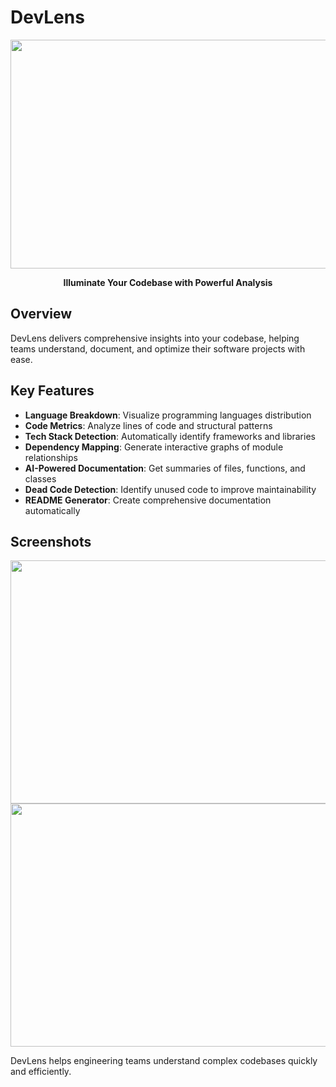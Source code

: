 # DevLens

<div align="center">
  
  <img width="1396" height="366" alt="image" src="https://github.com/user-attachments/assets/d39e940a-059e-4e3a-af9e-b14e51bfd1af" />

  **Illuminate Your Codebase with Powerful Analysis**
</div>

## Overview

DevLens delivers comprehensive insights into your codebase, helping teams understand, document, and optimize their software projects with ease.

## Key Features

- **Language Breakdown**: Visualize programming languages distribution
- **Code Metrics**: Analyze lines of code and structural patterns
- **Tech Stack Detection**: Automatically identify frameworks and libraries
- **Dependency Mapping**: Generate interactive graphs of module relationships
- **AI-Powered Documentation**: Get summaries of files, functions, and classes
- **Dead Code Detection**: Identify unused code to improve maintainability
- **README Generator**: Create comprehensive documentation automatically

## Screenshots

<div align="center">
  <img width="1240" height="389" alt="image" src="https://github.com/user-attachments/assets/8e425469-7222-4eca-b939-b6fb384315ca" width="45%" />
  <img width="1240" height="389" alt="image" src="https://github.com/user-attachments/assets/d38dada9-4f53-4711-ac41-30860426e6dc" width="45%" />
</div>

DevLens helps engineering teams understand complex codebases quickly and efficiently.
